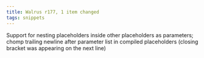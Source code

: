 ```yaml
---
title: Walrus r177, 1 item changed
tags: snippets
---
```


Support for nesting placeholders inside other placeholders as parameters; chomp trailing newline after parameter list in compiled placeholders (closing bracket was appearing on the next line)
